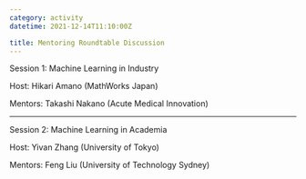 ```yaml
---
category: activity
datetime: 2021-12-14T11:10:00Z

title: Mentoring Roundtable Discussion
---
```


Session 1: Machine Learning in Industry

Host: Hikari Amano (MathWorks Japan)

Mentors: Takashi Nakano (Acute Medical Innovation)

---

Session 2: Machine Learning in Academia

Host: Yivan Zhang (University of Tokyo)

Mentors: Feng Liu (University of Technology Sydney)
